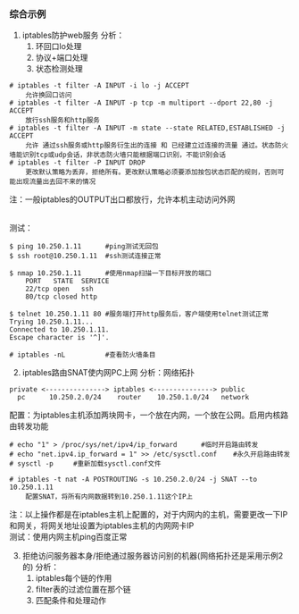 ### 综合示例
1. iptables防护web服务
分析：
	1. 环回口lo处理
	2. 协议+端口处理
	3. 状态检测处理
```shell
# iptables -t filter -A INPUT -i lo -j ACCEPT
	允许换回口访问
# iptables -t filter -A INPUT -p tcp -m multiport --dport 22,80 -j ACCEPT
	放行ssh服务和http服务
# iptables -t filter -A INPUT -m state --state RELATED,ESTABLISHED -j ACCEPT
	允许 通过ssh服务或http服务衍生出的连接 和 已经建立过连接的流量 通过。状态防火墙能识别tcp或udp会话，非状态防火墙只能根据端口识别，不能识别会话
# iptables -t filter -P INPUT DROP
	更改默认策略为丢弃，拒绝所有。更改默认策略必须要添加按包状态匹配的规则，否则可能出现流量出去回不来的情况
```
注：一般iptables的OUTPUT出口都放行，允许本机主动访问外网 <br /><br />

测试：
```shell
$ ping 10.250.1.11		#ping测试无回包
$ ssh root@10.250.1.11	#ssh测试连接正常

$ nmap 10.250.1.11		#使用nmap扫描一下目标开放的端口
	PORT   STATE  SERVICE
	22/tcp open   ssh
	80/tcp closed http

$ telnet 10.250.1.11 80	#服务端打开http服务后，客户端使用telnet测试正常
Trying 10.250.1.11...
Connected to 10.250.1.11.
Escape character is '^]'.

# iptables -nL			#查看防火墙条目
```

2. iptables路由SNAT使内网PC上网
分析：网络拓扑
```shell
private <---------------> iptables <---------------> public
  pc      10.250.2.0/24    router    10.250.1.0/24   network
```
配置：为iptables主机添加两块网卡，一个放在内网，一个放在公网。启用内核路由转发功能
```shell
# echo "1" > /proc/sys/net/ipv4/ip_forward		#临时开启路由转发
# echo "net.ipv4.ip_forward = 1" >> /etc/sysctl.conf 	#永久开启路由转发
# sysctl -p 	#重新加载sysctl.conf文件

# iptables -t nat -A POSTROUTING -s 10.250.2.0/24 -j SNAT --to 10.250.1.11
	配置SNAT，将所有内网数据转到10.250.1.11这个IP上
```
注：以上操作都是在iptables主机上配置的，对于内网内的主机，需要更改一下IP和网关，将网关地址设置为iptables主机的内网网卡IP <br />
测试：使用内网主机ping百度正常

3. 拒绝访问服务器本身/拒绝通过服务器访问别的机器(网络拓扑还是采用示例2的)
分析：
	1. iptables每个链的作用
	2. filter表的过滤位置在那个链
	3. 匹配条件和处理动作
```shell

```